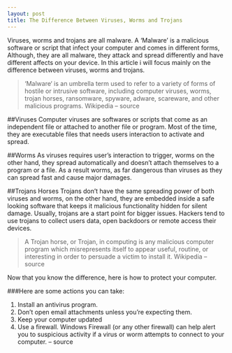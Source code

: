 ```yaml
---
layout: post
title: The Difference Between Viruses, Worms and Trojans
---
```

Viruses, worms and trojans are all malware. A ‘Malware’ is a malicious software or script that infect your computer and comes in different forms, Although, they are all malware, they attack and spread differently and have different affects on your device. In this article i will focus mainly on the difference between viruses, worms and trojans.

> ‘Malware‘ is an umbrella term used to refer to a variety of forms of hostile or intrusive software, including computer viruses, worms, trojan horses, ransomware, spyware, adware, scareware, and other malicious programs.
Wikipedia – source

##Viruses
Computer viruses are softwares or scripts that come as an independent file or attached to another file or program. Most of the time, they are executable files that needs users interaction to activate and spread.

##Worms
As viruses requires user’s interaction to trigger, worms on the other hand, they spread automatically and doesn’t attach themselves to a program or a file. As a result worms, as far dangerous than viruses as they can spread fast and cause major damages.

##Trojans Horses
Trojans don’t have the same spreading power of both viruses and worms, on the other hand, they are embedded inside a safe looking software that keeps it malicious functionality hidden for silent damage.  Usually, trojans are a start point for bigger issues. Hackers tend to use trojans to collect users data, open backdoors or remote access their devices.

> A Trojan horse, or Trojan, in computing is any malicious computer program which misrepresents itself to appear useful, routine, or interesting in order to persuade a victim to install it. Wikipedia – source

Now that you know the difference, here is how to protect your computer.

###Here are some actions you can take: 

1. Install an antivirus program.
2. Don’t open email attachments unless you’re expecting them.
3. Keep your computer updated
4. Use a firewall.‌ Windows Firewall (or any other firewall) can help alert you to suspicious activity if a virus or worm attempts to connect to your computer. – source
